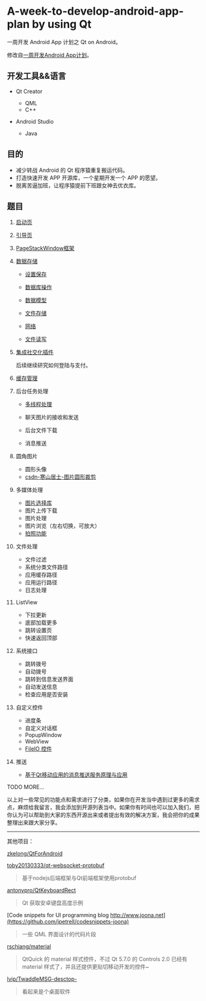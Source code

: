 # A-week-to-develop-android-app-plan by using Qt

一周开发 Android App 计划之 Qt on Android。

修改自[一周开发Android App计划](https://github.com/fanatic-mobile-developer-for-android/A-week-to-develop-android-app-plan)。

## 开发工具&&语言

- Qt Creator
    - QML
    - C++

- Android Studio
    - Java

## 目的

- 减少转战 Android 的 Qt 程序猿重复搬运代码。
- 打造快速开发 APP 开源库，一个星期开发一个 APP 的愿望。
- 脱离苦逼加班，让程序猿提前下班跟女神去优衣库。

## 题目

1. [启动页](demos/SplashScreen/doc/readme.md)

2. [引导页](demos/Guide/doc/readme.md)

3. [PageStackWindow框架](https://github.com/GDPURJYFS/Sparrow)

4. [数据存储](demos/DataStorage/readme.md)

    - [设置保存](demos/DataStorage/TestSettings/readme.md)

    - [数据库操作](demos/DataStorage/LocalStorage/readme.md)

    - [数据模型](demos/DataStorage/TestModel/readme.md)

    - [文件存储](demos/DataStorage/FileOperation/readme.md)

    - [网络](https://github.com/qyvlik/QmlNetwork)

    - [文件读写](https://github.com/qyvlik/QmlNetwork)

5. [集成社交化插件](demos/QtShareSDK/readme.md)

    后续继续研究如何登陆与支付。

6. [缓存管理](demos/NetworkImageCache/readme.md)

7. 后台任务处理

    - [多线程处理](https://github.com/qyvlik/QmlThread)

    - 聊天图片的接收和发送

    - 后台文件下载

    - 消息推送

8. 圆角图片
    - 圆形头像
    - [csdn-寒山居士-图片圆形裁剪](http://blog.csdn.net/esonpo/article/details/37762239)

9. 多媒体处理
    - [图片选择库](demos/CallNativeCamera/readme.md)
    - 图片上传下载
    - 图片处理
    - 图片浏览（左右切换，可放大）
    - [拍照功能](demos/CallNativeCamera/readme.md)

10. 文件处理
    - 文件过滤
    - 系统分类文件路径
    - 应用缓存路径
    - 应用运行路径
    - 日志处理

11. ListView
    - 下拉更新
    - 底部加载更多
    - 跳转设置页
    - 快速返回顶部

12. 系统接口
    - 跳转拨号
    - 自动拨号
    - 跳转到信息发送界面
    - 自动发送信息
    - 检查应用是否安装

13. 自定义控件
    - 进度条
    - 自定义对话框
    - PopupWindow
    - WebView
    - [FileIO 控件](http://blog.csdn.net/esonpo/article/details/31401075)

14. 推送
    - [基于Qt移动应用的消息推送服务原理与应用](http://blog.csdn.net/esonpo/article/details/43796449)

TODO MORE...

以上对一些常见的功能点和需求进行了分类，如果你在开发当中遇到过更多的需求点，麻烦给我留言，我会添加到开源列表当中。如果你有时间也可以加入我们，把你认为可以帮助到大家的东西开源出来或者提出有效的解决方案，我会把你的成果整理出来跟大家分享。

---

其他项目：

[zkelong/QtForAndroid](https://github.com/zkelong/QtForAndroid)

[toby20130333/qt-websocket-protobuf](https://github.com/toby20130333/qt-websocket-protobuf)

> 基于nodejs后端框架与Qt前端框架使用protobuf

[antonypro/QtKeyboardRect](https://github.com/antonypro/QtKeyboardRect)

> Qt 获取安卓键盘高度示例

[Code snippets for UI programming blog http://www.joona.net](https://github.com/jpetrell/codesnippets-joona)

> 一些 QML 界面设计的代码片段

[rschiang/material](https://github.com/rschiang/material)

> QtQuick 的 material 样式控件，不过 Qt 5.7.0 的 Controls 2.0 已经有 material 样式了，并且还提供更贴切移动开发的控件~

[lvip/TwaddleMSG-desctop-](https://github.com/lvip/TwaddleMSG-desctop-)

> 看起来是个桌面软件


